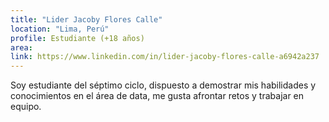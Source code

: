 ```yaml
---
title: "Lider Jacoby Flores Calle"
location: "Lima, Perú"
profile: Estudiante (+18 años)
area: 
link: https://www.linkedin.com/in/lider-jacoby-flores-calle-a6942a237
---
```


Soy estudiante del séptimo ciclo, dispuesto a demostrar mis habilidades y conocimientos en el área de data, me gusta afrontar retos y trabajar en equipo.